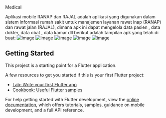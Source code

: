 Medical

Aplikasi mobile RANAP dan RAJAL adalah aplikasi yang digunakan dalam sistem informasi rumah sakit untuk manajemen layanan rawat inap (RANAP) dan rawat jalan (RAJAL), dimana apk ini dapat mengelola data pasien , data dokter, data obat , data kamar dll
berikut adalah tampilan apk yang telah di buat:
![image](https://github.com/liamelani/apk-mobile-ranap-rajal/assets/172555844/ad818355-78b1-41b6-bdd1-2a59dc028998)
![image](https://github.com/liamelani/apk-mobile-ranap-rajal/assets/172555844/6e8748d7-13bb-4e99-8d92-5dd5512d59ee)
![image](https://github.com/liamelani/apk-mobile-ranap-rajal/assets/172555844/dadb9942-2f9f-4e06-9e7a-d04ff98f5f0a)
![image](https://github.com/liamelani/apk-mobile-ranap-rajal/assets/172555844/bedd2da6-567a-4262-9041-475897fef5c1)
![image](https://github.com/liamelani/apk-mobile-ranap-rajal/assets/172555844/7b8a75f8-04eb-4e41-89c3-29df98dc6bfc)





## Getting Started

This project is a starting point for a Flutter application.

A few resources to get you started if this is your first Flutter project:

- [Lab: Write your first Flutter app](https://docs.flutter.dev/get-started/codelab)
- [Cookbook: Useful Flutter samples](https://docs.flutter.dev/cookbook)

For help getting started with Flutter development, view the
[online documentation](https://docs.flutter.dev/), which offers tutorials,
samples, guidance on mobile development, and a full API reference.
